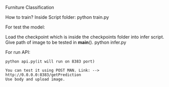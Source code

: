 Furniture Classification

How to train?
  Inside Script folder:
    python train.py
    
For test the model:
  
  Load the checkpoint which is inside the checkpoints folder into infer script.
  Give path of image to be tested in __main__().
    python infer.py
  
  For run API:
    
    python api.py(it will run on 8383 port)
    
    You can test it using POST MAN. Link: --> http://0.0.0.0:8383/getPrediction
    Use body and upload image.
    
    
